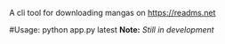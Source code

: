 A cli tool for downloading mangas on https://readms.net

#Usage:
python app.py latest   **Note:** *Still in development*